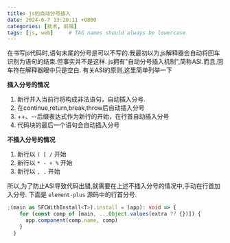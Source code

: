 ```yaml
---
title: js的自动分号插入
date: 2024-6-7 13:20:11 +0800
categories: [技术, 前端]
tags: [js, web]     # TAG names should always be lowercase
---
```


在书写js代码时,语句末尾的分号是可以不写的.我最初以为,js解释器会自动将回车识别为语句的结束.但事实并不是这样.
js拥有"自动分号插入机制",简称ASI.而且,回车符在解释器眼中只是空白.
有关ASI的原则,这里简单列举一下

**插入分号的情况**
1. 新行并入当前行将构成非法语句，自动插入分号.
2. 在continue,return,break,throw后自动插入分号
3. ++、--后缀表达式作为新行的开始，在行首自动插入分号
4. 代码块的最后一个语句会自动插入分号

**不插入分号的情况**
1. 新行以 `( [ /` 开始
2. 新行以 `* - + %` 开始
3. 新行以 `, .` 开始

所以,为了防止ASI导致代码出错,就需要在上述不插入分号的情况中,手动在行首加入分号.
下面是 `element-plus` 源码中的行首分号.

```typescript
;(main as SFCWithInstall<T>).install = (app): void => {
    for (const comp of [main, ...Object.values(extra ?? {})]) {
      app.component(comp.name, comp)
    }
  }
```
